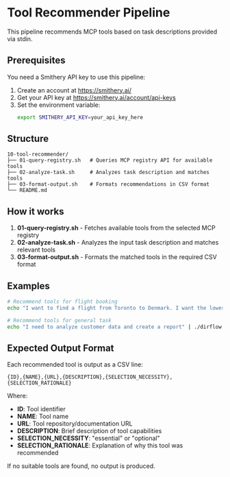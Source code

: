 # Tool Recommender Pipeline

This pipeline recommends MCP tools based on task descriptions provided via stdin.

## Prerequisites

You need a Smithery API key to use this pipeline:

1. Create an account at https://smithery.ai/
2. Get your API key at https://smithery.ai/account/api-keys
3. Set the environment variable:
   ```bash
   export SMITHERY_API_KEY=your_api_key_here
   ```

## Structure
```
10-tool-recommender/
├── 01-query-registry.sh   # Queries MCP registry API for available tools
├── 02-analyze-task.sh     # Analyzes task description and matches tools
├── 03-format-output.sh    # Formats recommendations in CSV format
└── README.md
```

## How it works
1. **01-query-registry.sh** - Fetches available tools from the selected MCP registry
2. **02-analyze-task.sh** - Analyzes the input task description and matches relevant tools
3. **03-format-output.sh** - Formats the matched tools in the required CSV format

## Examples
```bash
# Recommend tools for flight booking
echo "I want to find a flight from Toronto to Denmark. I want the lowest fare in CAD that is a direct flight" | ./dirflow.sh examples/10-tool-recommender

# Recommend tools for general task
echo "I need to analyze customer data and create a report" | ./dirflow.sh examples/10-tool-recommender
```

## Expected Output Format
Each recommended tool is output as a CSV line:
```
{ID},{NAME},{URL},{DESCRIPTION},{SELECTION_NECESSITY},{SELECTION_RATIONALE}
```

Where:
- **ID**: Tool identifier
- **NAME**: Tool name
- **URL**: Tool repository/documentation URL
- **DESCRIPTION**: Brief description of tool capabilities
- **SELECTION_NECESSITY**: "essential" or "optional"
- **SELECTION_RATIONALE**: Explanation of why this tool was recommended

If no suitable tools are found, no output is produced.